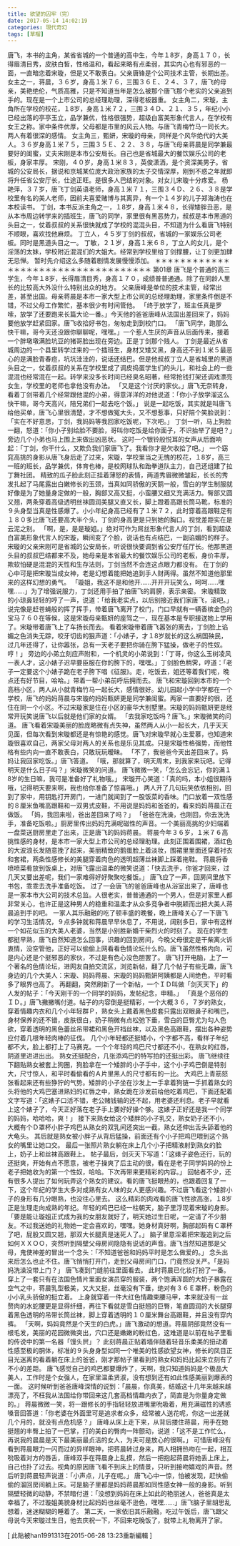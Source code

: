 ```yaml
---
title: 欲望的囚牢（完）
date: 2017-05-14 14:02:19
categories: 現代奇幻
tags: [草榴]
---
```

唐飞，本书的主角，某省省城的一个普通的高中生，今年１8岁，身高１７０，长得眉清目秀，皮肤白皙，性格温和，看起来略有点柔弱，其实内心也有邪恶的一面，一直暗恋着宋璇，但是又不敢表白。父亲唐锋是个公司技术主管，长期出差。
女主之一，蒋晨，３６岁，身高１米７６，三围３６Ｅ、２４、３７，唐飞的母亲，美艳绝伦，气质高雅，只是不知道当年是怎么被那个唐飞那个老实的父亲追到手的。现在是一个上市公司的总经理助理，深得老板器重。
女主角二，宋璇，主角所在学校的校花，１8岁，身高１米７２，三围３４Ｄ、２１、３５，年纪小小已经出落的亭亭玉立，品学兼优，性格很强势，超级白富美形象代言人，在学校有女王之称。家中条件优厚，父母都是市里的风云人物。与唐飞青梅竹马一同长大。两人有着很深的感情。
女主角三，甄妍，宋璇的母亲，同样是个风华绝代的大美人。３６岁身高１米７５，三围３５Ｅ、２２、３８，与唐飞母亲蒋晨是同学兼最要好的闺蜜，丈夫宋刚是本市公安局长。自己也是省城最大的餐饮娱乐公司的老板，身家丰厚。
宋刚，４０岁，身高１米８３，英俊潇洒，是个资深美男子。省城的公安局长，据说和京城某位庞大政治家族的太子交情深厚，刚到不惑之年就即将升任省公安厅长，仕途正旺。是很多人巴结的对象。对女儿宋璇十分疼爱。
杨艳萍，３７岁，唐飞丁剑英语老师，身高１米７１，三围３４Ｄ、２６、３８是学校里有名的美人老师，因前夫喜爱赌博与其离异，有一个１４岁的儿子郑海涛也在本校读书。
丁剑，本书反派主角之一，１8岁，身高１米４８，长得矮胖丑恶，是从本市周边转学来的插班生，唐飞的同学，家里很有黑恶势力，叔叔是本市黑道的头目之一，仗着叔叔的关系很快就成了学校的混混头目，不知道为什么看唐飞特别不顺眼，喜欢找他麻烦。
丁立人，４５岁丁剑的叔叔，省城的一家娱乐公司老板。同时是黑道头目之一。
丁敏，２１岁，身高１米６８，丁立人的女儿，是个淫荡的太妹，学校附近混混们的大姐大。经常到学校里给丁剑撑腰，让丁剑更加肆无忌惮。
暂时先介绍这么多随着剧情发展慢慢添加。
＊＊＊＊＊＊＊＊＊＊＊＊＊＊＊＊＊＊＊＊＊＊＊＊＊＊＊＊＊＊＊＊＊＊＊
第01章
唐飞是个普通的高三学生，今年１8岁，长得眉清目秀，身高１７０，成绩普普通通。除了在同龄人里长的比较高大外没什么特别出众的地方。
父亲唐峰是单位的技术主管，经常出差，甚至出国。母亲蒋晨是本市一家大型上市公司的总经理助理，家里条件倒是不错，不过父母工作繁忙，基本很少有时间管他。
「终于放学了，班主任真是罗嗦，放学了还要跑来长篇大论一番。」今天他的爸爸唐峰从法国出差回来了，妈妈要他放学赶紧回家。唐飞收拾好书包，匆匆走到到校门口。
「唐飞同学，跑那么快干嘛，哥今天还没跟你聊聊呢，嘿嘿。」一个惹人生厌的声音从后面传来，接着一个胖墩墩满脸坑豆的猪哥脸出现在旁边。正是丁剑那个贱人。
丁剑是最近从省城周边的一个县里转学过来的一个插班生，身材又矮又黑，身高还不到１米５最恶心的是满脸青春痘，坑坑洼洼的，说话还结巴。但是他叔叔丁立人是省城里的黑道头目之一，仗着叔叔的关系在学校里成了调皮捣蛋学生们的头儿，和社会上的一些混混也经常混在一起。转学来没多长时间已经臭名昭著，经常抢钱打架还调戏漂亮女生，学校里的老师也拿他没有办法。
「又是这个讨厌的家伙。」唐飞无奈转身，看着丁剑带着几个经常跟他混的小弟，得意洋洋的对他说道：「你小子放学溜这么快干嘛，哥今天高兴，陪兄弟们一起去吃个饭。」
说是一起吃饭，其实就是叫唐飞给他买单，唐飞心里很清楚，才不想做冤大头，又不想惹事，只好陪个笑脸说到：「实在不好意思，丁剑，我妈妈等我回家吃饭呢，下次吧。」
丁剑一听，马上狗脸一翻，怒道：「你小子别给脸不要脸，哥叫你吃饭是给你面子，不识抬举了是吧？」旁边几个小弟也马上围上来做出凶恶状。
这时一个银铃般悦耳的女声从后面响起：「丁剑，你干什么，又欺负我们家唐飞了。我看你才是欠收拾了吧。」
一个窈窕高挑的身影从唐飞身后走了过来，宋璇，学校里当之无愧的校花，１8岁，高三一班的班长，品学兼优，体育也棒，是校网球队和跆拳道队主力，自己还组建了拉丁舞社团。
精致的瓜子脸此刻正挂着薄怒的表情，两道秀眉微微皱起，长长的秀发扎起了马尾露出白嫩修长的玉颈，当真如同骄傲的天鹅一般，雪白的学生制服就好像是为了她量身定做的一般，胸部又高又挺，小蛮腰又细又充满活力。臀部又圆又翘，两条穿着高级透明丝袜圆润美腿又直又长，脚上蹬着高跟长筒马靴，标准的９头身型当真是性感爆了。小小年纪身高已经有了１米７２，此时穿着高跟鞋足有１８０多比唐飞还要高大半个头，丁剑的身高更是只到她的胸口。视觉差距实在是云泥之别。
「啊，是，是是璇姐。」绝对可作为屌丝形象代言人的丁剑，看到超级白富美形象代言人的宋璇，瞬间变了个脸，说话也有点结巴，一副谄媚的的样子。宋璇的父亲宋刚可是省城的公安局长，听说很快要调到省公安厅任厅长。他那黑道头目的叔叔巴结都来不及，她母亲是本省最大的餐饮娱乐公司的老板，身价丰厚，欺软怕硬是混混的天性和生存法则，丁剑当然不会连这点眼力都没有。
在丁剑的心中可是把宋璇当成女神，老是幻想着能把她追到手人财两得。虽然不知道他那里来的这样幻想的勇气。
「璇姐，我这不是和他开……开开开玩笑么，呵呵……嘿嘿……」为了增强说服力，丁剑还用手拍了拍唐飞的肩膀，表示亲密。
宋璇精致的小琼鼻轻轻的哼了一声，说道：「给我老实点，以后别接近我们家唐飞，滚吧。」说完像是赶苍蝇般的挥了挥手，带着唐飞离开了校门，门口早就有一辆香槟金色的宝马７６０在等候，这是宋璇母亲甄妍的座驾之一，现在基本是专职接送她上学用了。宋璇带着唐飞上了车扬长而去。
看着宋璇带着唐飞嚣张的离去，丁剑脸上谄媚之色消失无踪，咬牙切齿的狠声道：「小婊子，才１8岁就长的这么祸国殃民，过几年还得了，让你嚣张，总有一天老子要把你骑在胯下猛操，做老子的性奴。哼！」
旁边的小弟立刻应声附和，一个机灵的小弟说到：「丁哥，你这么玉树凌风一表人才，这小婊子迟早要臣服在你的胯下的，嘿嘿。」丁剑脸色稍霁，哼道：「老子一定要这个小婊子跪在老子胯下唱《征服》。走，吃饭去，姐还等着我们呢，晚点还有好节目，哈哈。」带着一帮小弟前呼后拥而去。
唐飞和宋璇回到本市的一个高档小区，两人从小就青梅竹马一起长大，感情很好。幼儿园起小学中学都在一个学校，唐飞的妈妈蒋晨与宋璇的妈妈甄妍更是同学兼闺蜜。两家一直要好的很，还住在同一个小区。不过宋璇家是住在小区的豪华大别墅里。宋璇的妈妈甄妍更是经常开玩笑说唐飞以后就是他们家的女婿。
「去我家吃饭吗？唐飞。」宋璇微笑的问道。
唐飞看着宋璇美丽的脸庞略微有点失神，虽然两人从小一起长大，几乎天天见面，但每次看到宋璇都还是有惊艳的感觉。唐飞对宋璇早就心生爱慕，也知道宋璇很喜欢自己，两家父母对两人的关系也是乐见其成。只是宋璇性格强势，而他性格有些内向一直不敢表白，只敢玩玩暧昧。
「不了，我爸爸今天出差回来了。妈妈让我回家吃饭。」唐飞答道。
「哦，那就算了，明天周末，到我家来玩吧。记得明天是什么日子吗？」宋璇微笑的问道。
唐飞微微一笑，「怎么会忘记，你的满１8岁的生日嘛，我可是准备好了礼物哦。」
宋璇开心笑道：「真的吗，本小姐很期待哦，记得明天要来啊，我也给你准备了惊喜哦。」
两人开了几句玩笑依依相别，回到了家中，用钥匙打开房门，一进门就闻到了一股饭菜的香味。门口放着一双性感的８厘米鱼嘴高跟鞋和一双男式皮鞋，不用说是妈妈和爸爸的，看来妈妈蒋晨正在做饭。
「妈，我回来啦，爸出差回来了吗？」
「爸爸在洗澡，也刚回，你去洗洗手，准备吃饭啦。」厨房里传出妈妈充满呢磁性的声音。一个美丽高挑的少妇端着一盘菜送厨房里走了出来，正是唐飞的妈妈蒋晨。
蒋晨今年３６岁，１米７６高挑性感的身材，是本市一家大型上市公司的总经理助理。此刻正围着围裙，酒红色的大波浪长发随意挽了起来，美丽精致的鹅蛋脸上着淡妆，围裙里里面还穿着衬衣和套裙，两条性感修长的美腿穿着肉色的透明超薄丝袜脚上踩着拖鞋。
蒋晨将香喷喷菜肴放到饭桌上，对唐飞露出温柔的微笑说道：「快去洗手，你爸才回来，过几天又要出差呢，我们一家难得好好聚聚吃餐饭。」
唐飞应了一声，回房间里放下书包，乖乖去洗手准备吃饭。
过了一会唐飞的爸爸唐峰也从浴室出来了，唐峰也是一家本市大公司的技术总监。人很老实，普普通通的一个男人，但是对家里人都非常关心，也许正是这种男人的稳重和温柔才从众多竞争者中脱颖而出把大美人蒋晨追到手的吧。
一家人其乐融融的吃了顿丰盛的晚餐，晚上唐峰关心了一下唐飞的学习生活情况，９点多钟就和蒋晨早早休息了，不用说，阔别多日，家中有这样一个如花似玉的大美人老婆，当然是小别胜新婚干柴烈火的时刻了。
现在的学生都挺早熟，唐飞自然知道怎么回事，识趣的回到房间，今晚父母很定是干柴离火诉衷情，没空管他，正好可以偷偷上网看看色情论坛什么的。唐飞虽然性格内向，可是内心还是个挺邪恶的家伙，不过是有色心没色胆罢了。
唐飞打开电脑，上了一个著名的色情论坛，进网友自拍交流区，浏览新帖，翻了几个帖子有些无趣，唐飞身边的几个大美人：宋璇、妈妈蒋晨、宋璇的妈妈甄妍阿姨都是人间绝色，平时看多了眼界也高了。
再翻翻，突然刷新了一个新帖，一个ＩＤ叫做「剑灭天下」的人发的帖子：「今天刚干的一个同学的妈妈，发帖纪念，申精。」
「真是个恶俗的ＩＤ。」唐飞撇撇嘴付道。帖子的内容倒是挺精彩，一个大概３６，７岁的熟女，穿着情趣内衣和几个小年轻群Ｐ，熟女头上戴着黑色皮套只露出双眼鼻子和嘴巴，身材保养的还不错，皮肤很白，奶子稍微有点松弛下垂，雪白的巨臀尤为勾人色欲，穿着透明的黑色蕾丝吊带裙和黑色开裆丝袜，以及黑色高跟鞋，摆出各种姿势应付着几根年轻肉棒的征伐。
几个小年轻都还挺矮小，个字都不高，看样子年纪都不大，脸上都打上了马赛克。一个个年轻的鸡巴尺寸都还不小，在熟女的红唇，阴道里进进出出。
熟女还挺配合，几张添鸡巴的特写拍的还挺出彩。
唐飞继续往下翻贴熟女被套上狗圈，狗脸拿在一个矮胖的小子手中，这个小子鸡巴倒是特别大，尺寸惊人，和平时看偷看的Ａ片里黑人的尺寸都有的一比。
大鸡巴上青筋怒张看起来还有些狰狞的气势。矮胖的小子坐在沙发上一手拿着狗链一手抓着熟女的头将他的大鸡巴塞进熟妇的红唇之中，熟女跪在沙发前给他吃着鸡巴，下面还配着文字写道：「这婊子口活不错，老公赌钱输的还不起，用老婆还利息。老子早就看上这个婊子了，今天正好落在老子手上要好好操个够。这婊子正好还是我一个同学的妈妈，哈哈哈，爽！」
接下来熟女给这个矮胖的小子乳交，熟女奶子还不小，大概有个Ｄ罩杯小胖子鸡巴从熟女的双乳间还突出一截，熟女还伸出舌头舔着他的大龟头。
其后就是熟女被小胖子从背后猛操，前面还有个小子把鸡巴喂到这个熟女的嘴里让她口交。
最后一张照片熟女躺在床上几个小子把精液射到熟女的脸上，奶子上和丝袜高跟鞋上。
帖子最后，剑灭天下写道：「这婊子姿色还行，玩的还挺爽，开始有点不愿意，被老子操爽了后主动的很，看在是老子同学妈妈的份上老子把她收为的第一个性奴，哈哈。下次再带来更精彩的内容。」
回帖者不少，还有很多人提出了如何玩弄这个熟女的建议。看的唐飞挺眼热的，也跟着回复了一下，这个年纪的学生大多对成熟有女人味的女人更感兴趣。不过唐飞看这个矮胖小子的身形有几分眼熟，也没往心里去。
这么精彩的肉戏看的唐飞性欲高涨，１8岁正是生理走向成熟的年纪。年轻的鸡巴已经一柱朝天，脑子里浮现着宋璇的身影。「要是能让璇姐正式成为我的女朋友就好了，明天她过生日呢，一定请了不少朋友。不过我送她的礼物她一定会喜欢的，嘿嘿。她身材真好啊，胸部起码有Ｃ罩杯了吧，屁股又圆又翘，那双大长腿真是迷死人了。」
脑子里意淫着把宋璇追到之后如何ＸＸＯＯ，突然听到隔壁父母房间隐隐有说话的声音。唐飞当然知道那是父母，鬼使神差的冒出一个念头：「不知道爸爸和妈妈平时是怎么做爱的。」
念头出来后怎么也止不住。唐飞悄悄打开门，走到父母房间门口，门竟然没关严。「是妈妈洗澡没带上门？」
唐飞凑到门缝前往里面看去。
此时蒋晨已化妆打扮了一番。穿上了一套只有在法国色情片里面女演员穿的服装，两个饱满浑圆的大奶子暴露在空气之中，蒋晨乳型极美，又大又挺，丝毫没有下垂，绝对有３６Ｅ罩杯，粉色的小小乳头骄傲的挺立着。
上身就穿着一件大红色情趣束腰马甲，本来就没有一丝赘肉的水蛇腰更是显得纤细，再往下看就是雪白挺翘的巨臀，笔直圆润的大长腿穿着黑色透明的吊带长筒丝袜，脚上穿着透明的１０厘米舞台高跟鞋，并且没有穿内裤。
「天啊，妈妈竟然是个天生的白虎。」唐飞激动的想道。蒋晨阴部竟然没有一根毛发，美丽的花园微微突出，穴口还是嫩嫩的粉红色，这难道是以前在帖子里看的传说中的第一名器「馒头屄」？
此刻蒋晨正贴着墙伴随着轻音乐柔美的扭动着性感至极的胴体，标准的９头身身型如同一个唯美的性感欲望女神，修长的凤目正目光迷离的看着躺在床上的爸爸，刚才那帖子里看到的熟女和妈妈比起来立刻有了不小的差距。
唐飞感觉自己的鸡巴都要爆炸了，天啊，我只知道妈妈是个极品大美人，工作时是个女强人，在家里温柔贤淑，没有想到还有如此性感美丽到爆表的一面。
这时候听到爸爸唐峰深情的说到：「晨晨，你真美，结婚这十几年来越来越漂亮了，不枉我从法国给你带回来这几套高档情趣内衣了，简直是为你量身定做的。」
蒋晨微微一笑，将一跟修长的手指轻轻放进嘴里吮吸着，用充满磁性的诱惑嗓音回答道：「你老婆在外面里可是追求者众多，经常被人送花呢，你这一出差就几个月的，就没有点危机感？」
唐峰从床上走下来，从背后搂住蒋晨，用手在她挺翘的丰臀上拍了一巴掌，打的美白的臀肉一阵颤动，说道：「这不是工作忙么，再说我的晨晨是天下最美丽最贞洁的女人，为夫可是放心的很啊。」
可惜唐峰没有看到蒋晨眼力一闪而过的异样眼神，把蒋晨转过身来，两人相拥热吻在一起，相互吮吸着对方的唇舌，唐峰双手在蒋晨身上乱摸，然后一把抱起蒋晨将她丢上床上，自己也扑了过去。视角的原因唐飞看不到床上的情景，只听到接吻嬉戏的声音。然后听到蒋晨轻声说道：「小声点，儿子在呢。」
唐飞心中一惊，怕被发现，赶快偷偷的溜回房间躺上床。可是脑子里都是妈妈蒋晨那如同性感女神一般的身影。听到隔壁轻微的动静，不禁暗付道：「没想到妈妈在床上如此的艳丽迷人，爸爸真是太幸福了，不过璇姐美貌身材比起妈妈也丝毫不逊色，嘿嘿……」唐飞脑子里胡思乱想着，迷迷糊糊的睡着了。
第二天，一家依旧其乐融融，吃过午饭后，唐飞跟父母说今天宋璇过生日，他去庆祝一下，不回来吃晚饭了，就带上礼物离开了家。


[ 此貼被han1991313在2015-06-28 13:23重新編輯 ]
